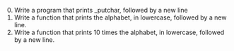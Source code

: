 0. Write a program that prints _putchar, followed by a new line
1. Write a function that prints the alphabet, in lowercase, followed by a new line.
2. Write a function that prints 10 times the alphabet, in lowercase, followed by a new line.

